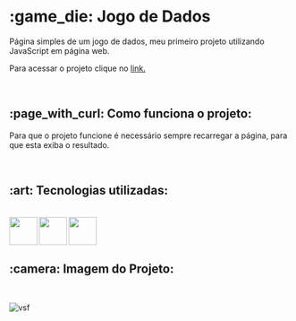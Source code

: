 <h1>:game_die: Jogo de Dados</h1>

<p>Página simples de um jogo de dados, meu primeiro projeto utilizando JavaScript em página web.</p>
<p>Para acessar o projeto clique no <a href="https://jogo-dados.netlify.app/">link.</a></p>
<br>
<h2>:page_with_curl: Como funciona o projeto:</h2>
<p>Para que o projeto funcione é necessário sempre recarregar a página, para que esta exiba o resultado.</p>
<br>
<h2>:art: Tecnologias utilizadas:</h2>
<br>
<div>
  <img align="left" heigth="50" width="50" src="https://cdn.jsdelivr.net/gh/devicons/devicon/icons/javascript/javascript-original.svg" />
  <img align="left" heigth="50" width="50" src="https://cdn.jsdelivr.net/gh/devicons/devicon/icons/html5/html5-original.svg" />
  <img align="left" heigth="50" width="50" src="https://cdn.jsdelivr.net/gh/devicons/devicon/icons/css3/css3-original.svg" />
</div>
<br>
<br>
<br>
<h2>:camera: Imagem do Projeto:</h2>
<br>

![vsf](https://user-images.githubusercontent.com/104016282/210175187-a47a4e27-2295-4c3d-acf6-f68df3d072b5.png)





